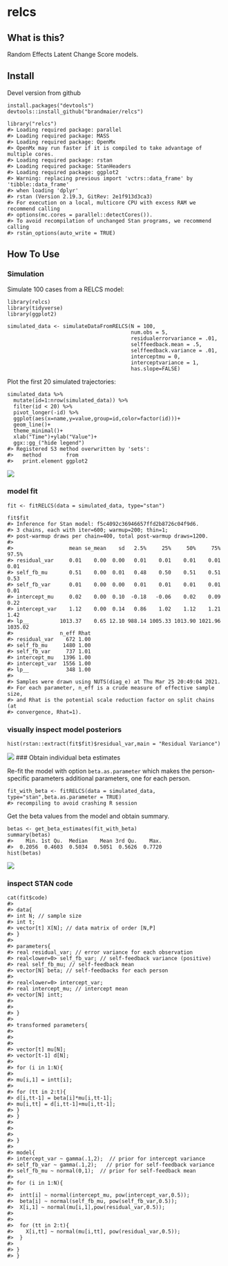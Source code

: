 relcs
=====

What is this?
-------------

Random Effects Latent Change Score models.

Install
-------

Devel version from github

    install.packages("devtools")
    devtools::install_github("brandmaier/relcs")

    library("relcs")
    #> Loading required package: parallel
    #> Loading required package: MASS
    #> Loading required package: OpenMx
    #> OpenMx may run faster if it is compiled to take advantage of multiple cores.
    #> Loading required package: rstan
    #> Loading required package: StanHeaders
    #> Loading required package: ggplot2
    #> Warning: replacing previous import 'vctrs::data_frame' by 'tibble::data_frame'
    #> when loading 'dplyr'
    #> rstan (Version 2.19.3, GitRev: 2e1f913d3ca3)
    #> For execution on a local, multicore CPU with excess RAM we recommend calling
    #> options(mc.cores = parallel::detectCores()).
    #> To avoid recompilation of unchanged Stan programs, we recommend calling
    #> rstan_options(auto_write = TRUE)

How To Use
----------

### Simulation

Simulate 100 cases from a RELCS model:

    library(relcs)
    library(tidyverse)
    library(ggplot2)

    simulated_data <- simulateDataFromRELCS(N = 100, 
                                            num.obs = 5, 
                                            residualerrorvariance = .01,
                                            selffeedback.mean = .5,
                                            selffeedback.variance = .01,
                                            interceptmu = 0,
                                            interceptvariance = 1,
                                            has.slope=FALSE)

Plot the first 20 simulated trajectories:

    simulated_data %>% 
      mutate(id=1:nrow(simulated_data)) %>% 
      filter(id < 20) %>%
      pivot_longer(-id) %>%
      ggplot(aes(x=name,y=value,group=id,color=factor(id)))+
      geom_line()+
      theme_minimal()+
      xlab("Time")+ylab("Value")+
      ggx::gg_("hide legend")
    #> Registered S3 method overwritten by 'sets':
    #>   method        from   
    #>   print.element ggplot2

![](README_files/figure-markdown_strict/unnamed-chunk-5-1.png)

### model fit

    fit <- fitRELCS(data = simulated_data, type="stan")

    fit$fit
    #> Inference for Stan model: f5c4092c36946657ffd2b8726c04f9d6.
    #> 3 chains, each with iter=600; warmup=200; thin=1; 
    #> post-warmup draws per chain=400, total post-warmup draws=1200.
    #> 
    #>                  mean se_mean    sd   2.5%     25%     50%     75%   97.5%
    #> residual_var     0.01    0.00  0.00   0.01    0.01    0.01    0.01    0.01
    #> self_fb_mu       0.51    0.00  0.01   0.48    0.50    0.51    0.51    0.53
    #> self_fb_var      0.01    0.00  0.00   0.01    0.01    0.01    0.01    0.01
    #> intercept_mu     0.02    0.00  0.10  -0.18   -0.06    0.02    0.09    0.22
    #> intercept_var    1.12    0.00  0.14   0.86    1.02    1.12    1.21    1.42
    #> lp__          1013.37    0.65 12.10 988.14 1005.33 1013.90 1021.96 1035.02
    #>               n_eff Rhat
    #> residual_var    672 1.00
    #> self_fb_mu     1480 1.00
    #> self_fb_var     737 1.01
    #> intercept_mu   1396 1.00
    #> intercept_var  1556 1.00
    #> lp__            348 1.00
    #> 
    #> Samples were drawn using NUTS(diag_e) at Thu Mar 25 20:49:04 2021.
    #> For each parameter, n_eff is a crude measure of effective sample size,
    #> and Rhat is the potential scale reduction factor on split chains (at 
    #> convergence, Rhat=1).

### visually inspect model posteriors

    hist(rstan::extract(fit$fit)$residual_var,main = "Residual Variance")

![](README_files/figure-markdown_strict/unnamed-chunk-7-1.png) \#\#\#
Obtain individual beta estimates

Re-fit the model with option `beta.as.parameter` which makes the
person-specific parameters additional parameters, one for each person.

    fit_with_beta <- fitRELCS(data = simulated_data, type="stan",beta.as.parameter = TRUE)
    #> recompiling to avoid crashing R session

Get the beta values from the model and obtain summary.

    betas <- get_beta_estimates(fit_with_beta)
    summary(betas)
    #>    Min. 1st Qu.  Median    Mean 3rd Qu.    Max. 
    #>  0.2056  0.4603  0.5034  0.5051  0.5626  0.7720
    hist(betas)

![](README_files/figure-markdown_strict/unnamed-chunk-9-1.png)

### inspect STAN code

    cat(fit$code)
    #> 
    #> data{
    #> int N; // sample size
    #> int t; 
    #> vector[t] X[N]; // data matrix of order [N,P]
    #> }
    #> 
    #> parameters{
    #> real residual_var; // error variance for each observation
    #> real<lower=0> self_fb_var; // self-feedback variance (positive)
    #> real self_fb_mu; // self-feedback mean
    #> vector[N] beta; // self-feedbacks for each person
    #> 
    #> real<lower=0> intercept_var;
    #> real intercept_mu; // intercept mean
    #> vector[N] intt;
    #> 
    #> 
    #> }
    #> 
    #> transformed parameters{
    #> 
    #> 
    #> 
    #> vector[t] mu[N];
    #> vector[t-1] d[N];
    #> 
    #> for (i in 1:N){
    #> 
    #> mu[i,1] = intt[i];
    #> 
    #> for (tt in 2:t){
    #> d[i,tt-1] = beta[i]*mu[i,tt-1];
    #> mu[i,tt] = d[i,tt-1]+mu[i,tt-1];
    #> }
    #> }
    #> 
    #> 
    #> 
    #> }
    #> 
    #> model{
    #> intercept_var ~ gamma(.1,2);  // prior for intercept variance
    #> self_fb_var ~ gamma(.1,2);   // prior for self-feedback variance
    #> self_fb_mu ~ normal(0,1);  // prior for self-feedback mean
    #> 
    #> for (i in 1:N){
    #> 
    #>  intt[i] ~ normal(intercept_mu, pow(intercept_var,0.5));
    #>  beta[i] ~ normal(self_fb_mu, pow(self_fb_var,0.5));
    #>  X[i,1] ~ normal(mu[i,1],pow(residual_var,0.5));
    #> 
    #> 
    #>  for (tt in 2:t){
    #>    X[i,tt] ~ normal(mu[i,tt], pow(residual_var,0.5));
    #>  }
    #> 
    #> }
    #> }
